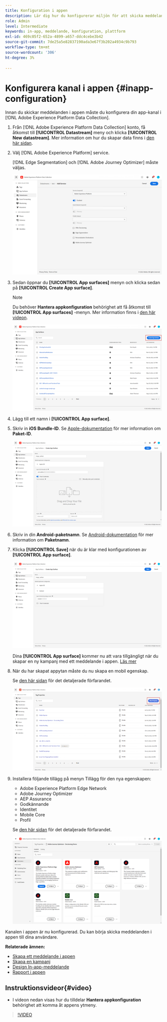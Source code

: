 ```yaml
---
title: Konfiguration i appen
description: Lär dig hur du konfigurerar miljön för att skicka meddelanden i appen med Journey Optimizer
role: Admin
level: Intermediate
keywords: in-app, meddelande, konfiguration, plattform
exl-id: 469c05f2-652a-4899-a657-ddc4cebe3b42
source-git-commit: 7de25a5e82837190ada3e67f3b202a4934c9b793
workflow-type: tm+mt
source-wordcount: '306'
ht-degree: 3%

---
```


# Konfigurera kanal i appen {#inapp-configuration}

Innan du skickar meddelanden i appen måste du konfigurera din app-kanal i [!DNL Adobe Experience Platform Data Collection].

1. Från [!DNL Adobe Experience Platform Data Collection] konto, få åtkomst till **[!UICONTROL Datastream]** meny och klicka **[!UICONTROL New datastream]**. Mer information om hur du skapar data finns i [den här sidan](https://experienceleague.adobe.com/docs/experience-platform/edge/datastreams/configure.html).

1. Välj [!DNL Adobe Experience Platform] service.

   [!DNL Edge Segmentation] och [!DNL Adobe Journey Optimizer] måste väljas.

   ![](assets/inapp_config_6.png)

1. Sedan öppnar du **[!UICONTROL App surfaces]** menyn och klicka sedan på **[!UICONTROL Create App surface]**.

   >[!NOTE]
   >
   > Du behöver **Hantera appkonfiguration** behörighet att få åtkomst till **[!UICONTROL App surfaces]** -menyn. Mer information finns i [den här videon](#video).

   ![](assets/inapp_config_1.png)

1. Lägg till ett namn i **[!UICONTROL App surface]**.


1. Skriv in **iOS Bundle-ID**. Se [Apple-dokumentation](https://developer.apple.com/documentation/appstoreconnectapi/bundle_ids) för mer information om **Paket-ID**.

   ![](assets/inapp_config_2.png)

1. Skriv in din **Android-paketnamn**. Se [Android-dokumentation](https://support.google.com/admob/answer/9972781?hl=en#:~:text=The%20package%20name%20of%20an,supported%20third%2Dparty%20Android%20stores) för mer information om **Paketnamn**.

1. Klicka **[!UICONTROL Save]** när du är klar med konfigurationen av **[!UICONTROL App surface]**.

   ![](assets/inapp_config_3.png)

   Dina **[!UICONTROL App surface]** kommer nu att vara tillgängligt när du skapar en ny kampanj med ett meddelande i appen. [Läs mer](create-in-app.md)

1. När du har skapat appytan måste du nu skapa en mobil egenskap.

   Se [den här sidan](https://experienceleague.adobe.com/docs/experience-platform/tags/admin/companies-and-properties.html#for-mobile) för det detaljerade förfarandet.

   ![](assets/inapp_config_4.png)

1. Installera följande tillägg på menyn Tillägg för den nya egenskapen:

   * Adobe Experience Platform Edge Network
   * Adobe Journey Optimizer
   * AEP Assurance
   * Godkännande
   * Identitet
   * Mobile Core
   * Profil

   Se [den här sidan](https://experienceleague.adobe.com/docs/experience-platform/tags/ui/extensions/overview.html#add-a-new-extension) för det detaljerade förfarandet.

   ![](assets/inapp_config_5.png)

Kanalen i appen är nu konfigurerad. Du kan börja skicka meddelanden i appen till dina användare.

**Relaterade ämnen:**

* [Skapa ett meddelande i appen](create-in-app.md)
* [Skapa en kampanj](../campaigns/create-campaign.md)
* [Design In-app-meddelande](design-in-app.md)
* [Rapport i appen](../reports/campaign-global-report.md#inapp-report)


## Instruktionsvideor{#video}

* I videon nedan visas hur du tilldelar **Hantera appkonfiguration** behörighet att komma åt appens ytmeny.

>[!VIDEO](https://video.tv.adobe.com/v/3421607)

